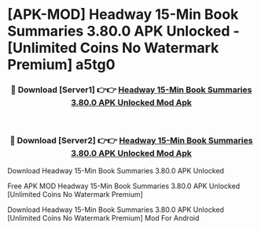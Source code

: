 # [APK-MOD] Headway  15-Min Book Summaries 3.80.0 APK Unlocked - [Unlimited Coins No Watermark Premium] a5tg0



<div align="center">
<h3>🔴 Download [Server1] 👉👉 <a href="https://momento.my/?title=Headway__15-Min_Book_Summaries_3.80.0_APK_Unlocked">Headway  15-Min Book Summaries 3.80.0 APK Unlocked Mod Apk</a></h3><br>

<h3>🔴 Download [Server2] 👉👉 <a href="https://momento.my/?title=Headway__15-Min_Book_Summaries_3.80.0_APK_Unlocked">Headway  15-Min Book Summaries 3.80.0 APK Unlocked Mod Apk</a></h3>
</div>



Download Headway  15-Min Book Summaries 3.80.0 APK Unlocked 

Free APK MOD Headway  15-Min Book Summaries 3.80.0 APK Unlocked [Unlimited Coins No Watermark Premium]

Download Headway  15-Min Book Summaries 3.80.0 APK Unlocked [Unlimited Coins No Watermark Premium] Mod For Android
